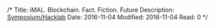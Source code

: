 /*
Title: iMAL. Blockchain. Fact. Fiction. Future
Description: <a href="http://imal.org/en/activity/blockchain-fact-fiction-future" target="_blank" rel="noopener">Symposium/Hacklab</a>
Date: 2016-11-04
Modified: 2016-11-04
Read: 0
*/